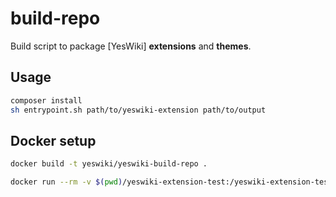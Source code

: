 # build-repo

Build script to package [YesWiki] **extensions** and **themes**.

## Usage

```bash
composer install
sh entrypoint.sh path/to/yeswiki-extension path/to/output
```


## Docker setup

```bash
docker build -t yeswiki/yeswiki-build-repo .
```

```bash
docker run --rm -v $(pwd)/yeswiki-extension-test:/yeswiki-extension-test yeswiki/yeswiki-build-repo /yeswiki-extension-test /tmp
```
